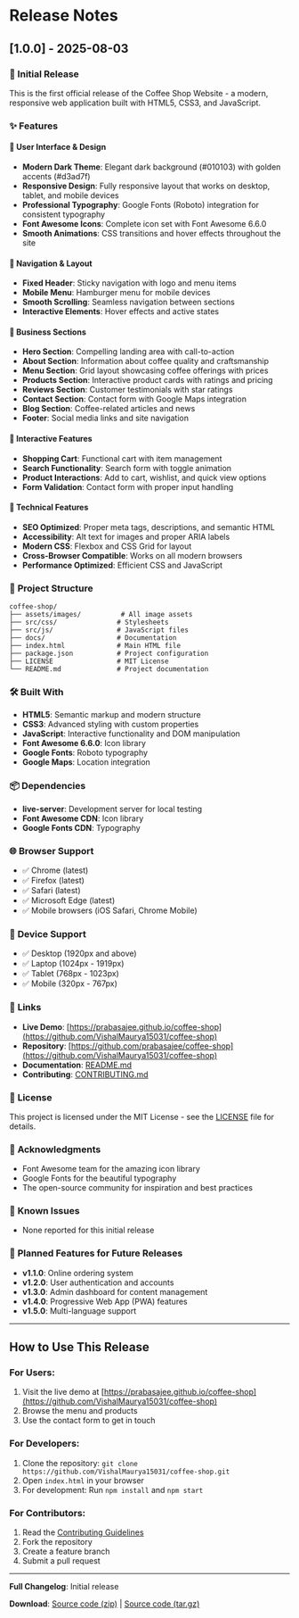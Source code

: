 # Release Notes

## [1.0.0] - 2025-08-03

### 🎉 Initial Release

This is the first official release of the Coffee Shop Website - a modern, responsive web application built with HTML5, CSS3, and JavaScript.

### ✨ Features

#### 🎨 **User Interface & Design**
- **Modern Dark Theme**: Elegant dark background (#010103) with golden accents (#d3ad7f)
- **Responsive Design**: Fully responsive layout that works on desktop, tablet, and mobile devices
- **Professional Typography**: Google Fonts (Roboto) integration for consistent typography
- **Font Awesome Icons**: Complete icon set with Font Awesome 6.6.0
- **Smooth Animations**: CSS transitions and hover effects throughout the site

#### 📱 **Navigation & Layout**
- **Fixed Header**: Sticky navigation with logo and menu items
- **Mobile Menu**: Hamburger menu for mobile devices
- **Smooth Scrolling**: Seamless navigation between sections
- **Interactive Elements**: Hover effects and active states

#### 🏪 **Business Sections**
- **Hero Section**: Compelling landing area with call-to-action
- **About Section**: Information about coffee quality and craftsmanship
- **Menu Section**: Grid layout showcasing coffee offerings with prices
- **Products Section**: Interactive product cards with ratings and pricing
- **Reviews Section**: Customer testimonials with star ratings
- **Contact Section**: Contact form with Google Maps integration
- **Blog Section**: Coffee-related articles and news
- **Footer**: Social media links and site navigation

#### 🛒 **Interactive Features**
- **Shopping Cart**: Functional cart with item management
- **Search Functionality**: Search form with toggle animation
- **Product Interactions**: Add to cart, wishlist, and quick view options
- **Form Validation**: Contact form with proper input handling

#### 🔧 **Technical Features**
- **SEO Optimized**: Proper meta tags, descriptions, and semantic HTML
- **Accessibility**: Alt text for images and proper ARIA labels
- **Modern CSS**: Flexbox and CSS Grid for layout
- **Cross-Browser Compatible**: Works on all modern browsers
- **Performance Optimized**: Efficient CSS and JavaScript

### 📁 **Project Structure**
```
coffee-shop/
├── assets/images/          # All image assets
├── src/css/               # Stylesheets
├── src/js/                # JavaScript files
├── docs/                  # Documentation
├── index.html             # Main HTML file
├── package.json           # Project configuration
├── LICENSE                # MIT License
└── README.md              # Project documentation
```

### 🛠️ **Built With**
- **HTML5**: Semantic markup and modern structure
- **CSS3**: Advanced styling with custom properties
- **JavaScript**: Interactive functionality and DOM manipulation
- **Font Awesome 6.6.0**: Icon library
- **Google Fonts**: Roboto typography
- **Google Maps**: Location integration

### 📦 **Dependencies**
- **live-server**: Development server for local testing
- **Font Awesome CDN**: Icon library
- **Google Fonts CDN**: Typography

### 🌐 **Browser Support**
- ✅ Chrome (latest)
- ✅ Firefox (latest)
- ✅ Safari (latest)
- ✅ Microsoft Edge (latest)
- ✅ Mobile browsers (iOS Safari, Chrome Mobile)

### 📱 **Device Support**
- ✅ Desktop (1920px and above)
- ✅ Laptop (1024px - 1919px)
- ✅ Tablet (768px - 1023px)
- ✅ Mobile (320px - 767px)

### 🔗 **Links**
- **Live Demo**: [https://prabasajee.github.io/coffee-shop](https://github.com/VishalMaurya15031/coffee-shop)
- **Repository**: [https://github.com/prabasajee/coffee-shop](https://github.com/VishalMaurya15031/coffee-shop)
- **Documentation**: [README.md](README.md)
- **Contributing**: [CONTRIBUTING.md](docs/CONTRIBUTING.md)

### 📄 **License**
This project is licensed under the MIT License - see the [LICENSE](LICENSE) file for details.

### 🙏 **Acknowledgments**
- Font Awesome team for the amazing icon library
- Google Fonts for the beautiful typography
- The open-source community for inspiration and best practices

### 🐛 **Known Issues**
- None reported for this initial release

### 🔮 **Planned Features for Future Releases**
- **v1.1.0**: Online ordering system
- **v1.2.0**: User authentication and accounts
- **v1.3.0**: Admin dashboard for content management
- **v1.4.0**: Progressive Web App (PWA) features
- **v1.5.0**: Multi-language support

---

## How to Use This Release

### For Users:
1. Visit the live demo at [https://prabasajee.github.io/coffee-shop](https://github.com/VishalMaurya15031/coffee-shop)
2. Browse the menu and products
3. Use the contact form to get in touch

### For Developers:
1. Clone the repository: `git clone https://github.com/VishalMaurya15031/coffee-shop.git`
2. Open `index.html` in your browser
3. For development: Run `npm install` and `npm start`

### For Contributors:
1. Read the [Contributing Guidelines](docs/CONTRIBUTING.md)
2. Fork the repository
3. Create a feature branch
4. Submit a pull request

---

**Full Changelog**: Initial release

**Download**: [Source code (zip)](https://github.com/VishalMaurya15031/coffee-shop/archive/v1.0.0.zip) | [Source code (tar.gz)](https://github.com/VishalMaurya15031/coffee-shop/archive/v1.0.0.tar.gz)
